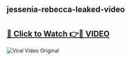 ## jessenia-rebecca-leaked-video 

# <h2><a href="http://freeplayer.one?title=jessenia-rebecca-leaked-video&ref=21J">🔗 Click to Watch 👉🔴 VIDEO</a></h2>

<a href="http://freeplayer.one?title=jessenia-rebecca-leaked-video&ref=21J" rel="nofollow" data-target="animated-image.originalLink"><img src="https://i.ibb.co.com/xMMVF88/686577567.gif" alt="Viral Video Original" style="max-width: 100%; display: inline-block;" data-target="animated-image.originalImage"></a>


